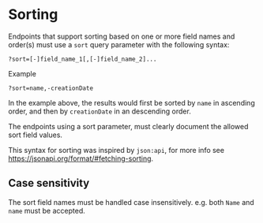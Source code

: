 # Sorting

Endpoints that support sorting based on one or more field names and order(s) must use a `sort` query parameter with the following syntax:

```
?sort=[-]field_name_1[,[-]field_name_2]...
```

Example
```
?sort=name,-creationDate
```

In the example above, the results would first be sorted by `name` in ascending order, and then by `creationDate` in an descending order.

The endpoints using a sort parameter, must clearly document the allowed sort field values.

This syntax for sorting was inspired by `json:api`, for more info see <https://jsonapi.org/format/#fetching-sorting>.

## Case sensitivity

The sort field names must be handled case insensitively. e.g. both `Name` and `name` must be accepted.
